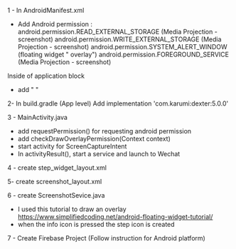 1 -  In AndroidManifest.xml
-  Add Android permission :
android.permission.READ_EXTERNAL_STORAGE (Media Projection - screenshot)
android.permission.WRITE_EXTERNAL_STORAGE (Media Projection - screenshot)
android.permission.SYSTEM_ALERT_WINDOW (floating widget " overlay")
android.permission.FOREGROUND_SERVICE (Media Projection - screenshot)

Inside of application block

- add      " <service
             android:name=".ScreenshotService"
             android:exported="true"
             android:foregroundServiceType="mediaProjection"/>
           <meta-data
             android:name="com.google.firebase.ml.vision.DEPENDENCIES"
             android:value="ocr" /> "

2- In build.gradle (App level)
Add  implementation 'com.karumi:dexter:5.0.0'


3 - MainActivity.java

- add requestPermission() for requesting android permission
- add checkDrawOverlayPermission(Context context)
- start activity for ScreenCaptureIntent
- In activityResult(), start a service and launch to Wechat

4 - create step_widget_layout.xml

5- create screenshot_layout.xml

6 - create ScreenshotSevice.java

- I used this tutorial to draw an overlay https://www.simplifiedcoding.net/android-floating-widget-tutorial/
- when the info icon is pressed the step icon is created


7 - Create Firebase Project (Follow instruction for Android platform)
